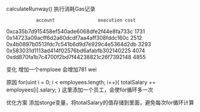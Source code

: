 calculateRunway() 执行消耗Gas记录

               account			      execution cost
0xca35b7d915458ef540ade6068dfe2f44e8fa733c	1731
0x14723a09acff6d2a60dcdf7aa4aff308fddc160c	2512
0x4b0897b0513fdc7c541b6d9d7e929c4e5364d2db	3293
0x583031d1113ad414f02576bd6afabfb302140225	4074
0xdd870fa1b7c4700f2bd7f44238821c26f7392148	4855

变化
增加一个emploee 会增加781 wei

原因
 for(uint i = 0; i < employees.length; i++){
 	totalSalary += employees[i].salary;
 }
这里添加一个员工，会使for循环多一次

优化方案
添加storge变量，将totalSalary的值存储到里面，避免每次for循环计算